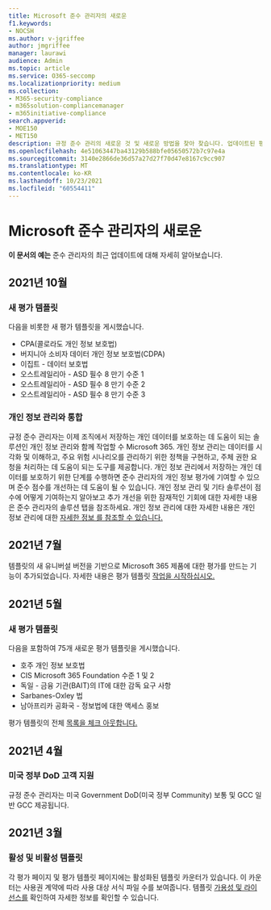```yaml
---
title: Microsoft 준수 관리자의 새로운
f1.keywords:
- NOCSH
ms.author: v-jgriffee
author: jmgriffee
manager: laurawi
audience: Admin
ms.topic: article
ms.service: O365-seccomp
ms.localizationpriority: medium
ms.collection:
- M365-security-compliance
- m365solution-compliancemanager
- m365initiative-compliance
search.appverid:
- MOE150
- MET150
description: 규정 준수 관리의 새로운 것 및 새로운 방법을 찾아 찾습니다. 업데이트된 평가, 새 평가 템플릿, 새 작업 등에 대해 읽어 읽습니다.
ms.openlocfilehash: 4e51063447ba43129b588bfe05650572b7c97e4a
ms.sourcegitcommit: 3140e2866de36d57a27d27f70d47e8167c9cc907
ms.translationtype: MT
ms.contentlocale: ko-KR
ms.lasthandoff: 10/23/2021
ms.locfileid: "60554411"
---
```

# <a name="whats-new-in-microsoft-compliance-manager"></a>Microsoft 준수 관리자의 새로운

**이 문서의 예는** 준수 관리자의 최근 업데이트에 대해 자세히 알아보습니다.

## <a name="october-2021"></a>2021년 10월

### <a name="new-assessment-templates"></a>새 평가 템플릿

다음을 비롯한 새 평가 템플릿을 게시했습니다.

- CPA(콜로라도 개인 정보 보호법)
- 버지니아 소비자 데이터 개인 정보 보호법(CDPA)
- 이집트 - 데이터 보호법
- 오스트레일리아 - ASD 필수 8 만기 수준 1
- 오스트레일리아 - ASD 필수 8 만기 수준 2
- 오스트레일리아 - ASD 필수 8 만기 수준 3

### <a name="integration-with-privacy-management"></a>개인 정보 관리와 통합

규정 준수 관리자는 이제 조직에서 저장하는 개인 데이터를 보호하는 데 도움이 되는 솔루션인 개인 정보 관리와 함께 작업할 수 Microsoft 365. 개인 정보 관리는 데이터를 시각화 및 이해하고, 주요 위험 시나리오를 관리하기 위한 정책을 구현하고, 주체 권한 요청을 처리하는 데 도움이 되는 도구를 제공합니다. 개인 정보 관리에서 저장하는 개인 데이터를 보호하기 위한 단계를 수행하면 준수 관리자의 개인 정보 평가에 기여할 수 있으며 준수 점수를 개선하는 데 도움이 될 수 있습니다. 개인 정보 관리 및 기타 솔루션이 점수에 어떻게 기여하는지 알아보고 추가  개선을 위한 잠재적인 기회에 대한 자세한 내용은 준수 관리자의 솔루션 탭을 참조하세요. 개인 정보 관리에 대한 자세한 내용은 개인 정보 관리에 대한 [자세한 정보 를 참조할 수 있습니다.](/privacy/solutions/privacymanagement/privacy-management)

## <a name="july-2021"></a>2021년 7월

템플릿의 새 유니버설 버전을 기반으로 Microsoft 365 제품에 대한 평가를 만드는 기능이 추가되었습니다. 자세한 내용은 평가 템플릿 [작업을 시작하십시오.](compliance-manager-templates.md)

## <a name="may-2021"></a>2021년 5월

### <a name="new-assessment-templates"></a>새 평가 템플릿

다음을 포함하여 75개 새로운 평가 템플릿을 게시했습니다.
- 호주 개인 정보 보호법
- CIS Microsoft 365 Foundation 수준 1 및 2
- 독일 - 금융 기관(BAIT)의 IT에 대한 감독 요구 사항
- Sarbanes-Oxley 법
- 남아프리카 공화국 - 정보법에 대한 액세스 홍보

평가 템플릿의 전체 [목록을 체크 아웃합니다.](compliance-manager-templates-list.md)

## <a name="april-2021"></a>2021년 4월

### <a name="support-for-us-government-dod-customers"></a>미국 정부 DoD 고객 지원

규정 준수 관리자는 미국 Government DoD(미국 정부 Community) 보통 및 GCC 일반 GCC 제공됩니다.

## <a name="march-2021"></a>2021년 3월

### <a name="active-and-inactive-templates"></a>활성 및 비활성 템플릿

각 평가 페이지 및 평가 템플릿 페이지에는 활성화된 템플릿 카운터가 있습니다. 이 카운터는 사용권 계약에 따라 사용 대상 서식 파일 수를 보여줍니다. 템플릿 [가용성 및 라이선스를](compliance-manager-templates.md#template-availability-and-licensing) 확인하여 자세한 정보를 확인할 수 있습니다.
